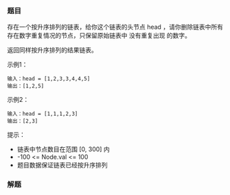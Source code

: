 ### 题目
存在一个按升序排列的链表，给你这个链表的头节点 head ，请你删除链表中所有存在数字重复情况的节点，只保留原始链表中 没有重复出现 的数字。

返回同样按升序排列的结果链表。

示例1：
```
输入：head = [1,2,3,3,4,4,5]
输出：[1,2,5]
```
示例2：
```
输入：head = [1,1,1,2,3]
输出：[2,3]
```

提示：
- 链表中节点数目在范围 [0, 300] 内
- -100 <= Node.val <= 100
- 题目数据保证链表已经按升序排列

### 解题

